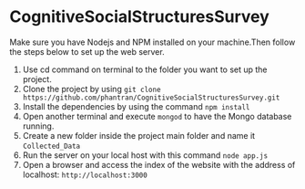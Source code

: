 # CognitiveSocialStructuresSurvey

Make sure you have Nodejs and NPM installed on your machine.Then follow the steps below to set up the web server.
1. Use cd command on terminal to the folder you want to set up the project.
2. Clone the project by using `git clone https://github.com/phantran/CognitiveSocialStructuresSurvey.git`
3. Install the dependencies by using the command `npm install`
4. Open another terminal and execute `mongod` to have the Mongo database running.
5. Create a new folder inside the project main folder and name it `Collected_Data`
6. Run the server on your local host with this command `node app.js`
7. Open a browser and access the index of the website with the address of localhost: `http://localhost:3000`
